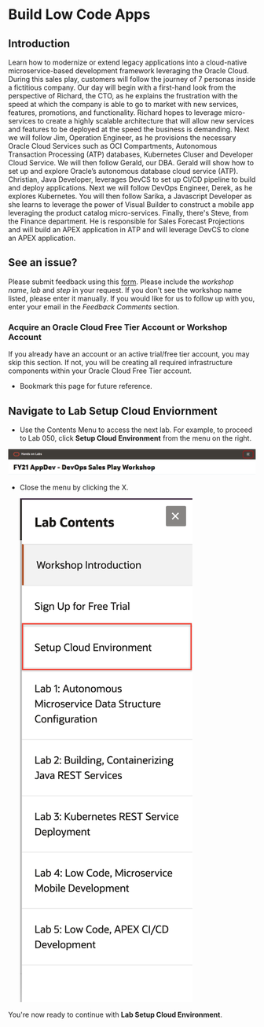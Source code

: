 # Build Low Code Apps

## Introduction

Learn how to modernize or extend legacy applications into a cloud-native microservice-based development framework leveraging the Oracle Cloud. During this sales play, customers will follow the journey of 7 personas inside a fictitious company. Our day will begin with a first-hand look from the perspective of Richard, the CTO, as he explains the frustration with the speed at which the company is able to go to market with new services, features, promotions, and functionality. Richard hopes to leverage micro-services to create a highly scalable architecture that will allow new services and features to be deployed at the speed the business is demanding. Next we will follow Jim, Operation Engineer, as he provisions the necessary Oracle Cloud Services such as OCI Compartments, Autonomous Transaction Processing (ATP) databases, Kubernetes Cluser and Developer Cloud Service.  We will then follow Gerald, our DBA. Gerald will show how to set up and explore Oracle’s autonomous database cloud service (ATP). Christian, Java Developer, leverages DevCS to set up CI/CD pipeline to build and deploy applications. Next we will follow DevOps Engineer, Derek, as he explores Kubernetes. You will then follow Sarika, a Javascript Developer as she learns to leverage the power of Visual Builder to construct a mobile app leveraging the product catalog micro-services.  Finally, there's Steve, from the Finance department.  He is responsible for Sales Forecast Projections and will build an APEX application in ATP and will leverage DevCS to clone an APEX application.

## See an issue?
Please submit feedback using this [form](https://apexapps.oracle.com/pls/apex/f?p=133:1:::::P1_FEEDBACK:1). Please include the *workshop name*, *lab* and *step* in your request.  If you don't see the workshop name listed, please enter it manually. If you would like for us to follow up with you, enter your email in the *Feedback Comments* section.
### Acquire an Oracle Cloud Free Tier Account or Workshop Account

If you already have an account or an active trial/free tier account, you may skip this section.  If not, you will be creating all required infrastructure components within your Oracle Cloud Free Tier account.

- Bookmark this page for future reference.

## Navigate to Lab Setup Cloud Enviornment

  - Use the Contents Menu to access the next lab. For example, to proceed to Lab 050, click **Setup Cloud Environment** from the menu on the right.

  ![](images/common/WorkshopMenu.png " ")

- Close the menu by clicking the X.

  ![](images/common/Menu.png " ")

You're now ready to continue with **Lab Setup Cloud Environment**.
